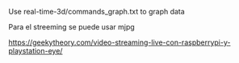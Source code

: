 Use real-time-3d/commands_graph.txt to graph data


Para el streeming se puede usar mjpg

https://geekytheory.com/video-streaming-live-con-raspberrypi-y-playstation-eye/
